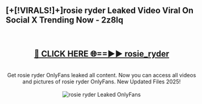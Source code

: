 <h2>[+[!VIRALS!]+]rosie ryder Leaked Video Viral On Social X Trending Now - 2z8lq</h2>
<br>
<div align="center">
<h2><a href="https://libra.edu.pl?rosie_ryder" rel="nofollow">🔴 CLICK HERE 🌐==►► rosie_ryder</a></h2>
<br>
Get rosie ryder OnlyFans leaked all content. Now you can access all videos and pictures of rosie ryder OnlyFans. New Updated Files 2025!
<br>
<br>
<a href="https://libra.edu.pl?rosie_ryder" rel="nofollow" data-target="animated-image.originalLink"><img src="https://i.ibb.co.com/WyWwxjT/player-gif2.gif" alt="rosie ryder Leaked OnlyFans" style="max-width: 100%; display: inline-block;" data-target="animated-image.originalImage"></a>
</div>
<br>